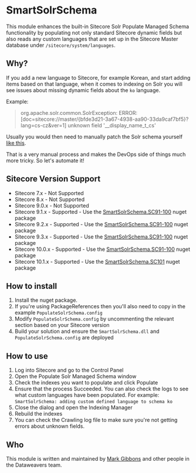 # SmartSolrSchema

This module enhances the built-in Sitecore Solr Populate Managed Schema functionality by populating not only standard Sitecore dynamic fields but also reads any custom languages that are set up in the Sitecore Master database under `/sitecore/system/languages`.

## Why?

If you add a new language to Sitecore, for example Korean, and start adding items based on that language, when it comes to indexing on Solr you will see issues about missing dynamic fields about the `ko` language.

Example:

> org.apache.solr.common.SolrException: ERROR: [doc=sitecore://master/{bfde3d21-3a67-4938-aa90-33da9caf7bf5}?lang=cs-cz&ver=1] unknown field '__display_name_t_cs' 

Usually you would then need to manually patch the Solr schema yourself [like this](https://sitecore.stackexchange.com/a/2042/1278).

That is a very manual process and makes the DevOps side of things much more tricky. So let's automate it!

## Sitecore Version Support

* Sitecore 7.x - Not Supported
* Sitecore 8.x - Not Supported
* Sitecore 9.0.x - Not Supported
* Sitecore 9.1.x - Supported - Use the [SmartSolrSchema.SC91-100](https://www.nuget.org/packages/SmartSolrSchema.SC91-100) nuget package
* Sitecore 9.2.x - Supported - Use the [SmartSolrSchema.SC91-100](https://www.nuget.org/packages/SmartSolrSchema.SC91-100) nuget package
* Sitecore 9.3.x - Supported - Use the [SmartSolrSchema.SC91-100](https://www.nuget.org/packages/SmartSolrSchema.SC91-100) nuget package
* Sitecore 10.0.x - Supported - Use the [SmartSolrSchema.SC91-100](https://www.nuget.org/packages/SmartSolrSchema.SC91-100) nuget package
* Sitecore 10.1.x - Supported - Use the [SmartSolrSchema.SC101](https://www.nuget.org/packages/SmartSolrSchema.SC101) nuget package

## How to install

1. Install the nuget package.
2. If you're using PackageReferences then you'll also need to copy in the example `PopulateSolrSchema.config`
3. Modify `PopulateSolrSchema.config` by uncommenting the relevant section based on your Sitecore version
4. Build your solution and ensure the `SmartSolrSchema.dll` and `PopulateSolrSchema.config` are deployed

## How to use

1. Log into Sitecore and go to the Control Panel
2. Open the Populate Solr Managed Schema window
3. Check the indexes you want to populate and click Populate
4. Ensure that the process Succeeded. You can also check the logs to see what custom languages have been populated. For example: `SmartSolrSchema: adding custom defined language to schema ko`
5. Close the dialog and open the Indexing Manager
6. Rebuild the indexes
7. You can check the Crawling log file to make sure you're not getting errors about unknown fields.

## Who

This module is written and maintained by [Mark Gibbons](https://github.com/markgibbons25) and other people in the Dataweavers team.